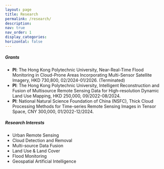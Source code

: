 ```yaml
---
layout: page
title: Research
permalink: /research/
description: 
nav: true
nav_order: 1
display_categories:
horizontal: false
---
```


##### **Grants**  

- **PI**: The Hong Kong Polytechnic University, Near-Real-Time Flood Monitoring in Cloud-Prone Areas Incorporating Multi-Sensor Satellite Imagery, HKD 730,800, 02/2024-01/2026.  (Terminated)&emsp;
- **PI**: The Hong Kong Polytechnic University, Intelligent Reconstruction and Fusion of Multisource Remote Sensing Data for High-resolution Dynamic Land Use Mapping, HKD 250,000, 09/2022-08/2024.  &emsp;
- **PI**: National Natural Science Foundation of China (NSFC), Thick Cloud Processing Methods for Time-series Remote Sensing Images in Tensor Space,  CNY 300,000, 01/2022-12/2024.  &emsp;

##### **Research Interests**  

- Urban Remote Sensing
- Cloud Detection and Removal
- Multi-source Data Fusion
- Land Use & Land Cover
- Flood Monitoring
- Geospatial Artificial Intelligence

